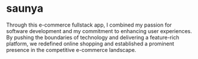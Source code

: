 # saunya
Through this e-commerce fullstack app, I combined my passion for software development and my commitment to enhancing user experiences. By pushing the boundaries of technology and delivering a feature-rich platform, we redefined online shopping and established a prominent presence in the competitive e-commerce landscape.
